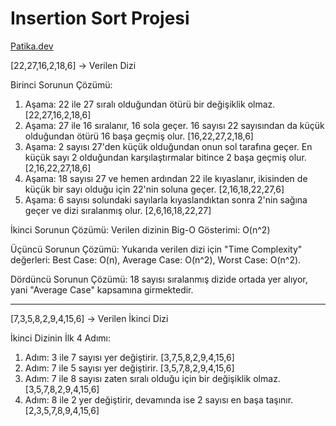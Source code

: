 # Insertion Sort Projesi
[Patika.dev](https://www.patika.dev/tr)

[22,27,16,2,18,6] -> Verilen Dizi

Birinci Sorunun Çözümü:
  1. Aşama: 22 ile 27 sıralı olduğundan ötürü bir değişiklik olmaz. [22,27,16,2,18,6]
  2. Aşama: 27 ile 16 sıralanır, 16 sola geçer. 16 sayısı 22 sayısından da küçük olduğundan ötürü 16 başa geçmiş olur. [16,22,27,2,18,6]
  3. Aşama: 2 sayısı 27'den küçük olduğundan onun sol tarafına geçer. En küçük sayı 2 olduğundan karşılaştırmalar bitince 2 başa geçmiş olur. [2,16,22,27,18,6]
  4. Aşama: 18 sayısı 27 ve hemen ardından 22 ile kıyaslanır, ikisinden de küçük bir sayı olduğu için 22'nin soluna geçer. [2,16,18,22,27,6]
  5. Aşama: 6 sayısı solundaki sayılarla kıyaslandıktan sonra 2'nin sağına geçer ve dizi sıralanmış olur. [2,6,16,18,22,27]

İkinci Sorunun Çözümü:
  Verilen dizinin Big-O Gösterimi: O(n^2)

Üçüncü Sorunun Çözümü:
  Yukarıda verilen dizi için "Time Complexity" değerleri: 
    Best Case: O(n),
    Average Case: O(n^2),
    Worst Case: O(n^2).

Dördüncü Sorunun Çözümü:
  18 sayısı sıralanmış dizide ortada yer alıyor, yani "Average Case" kapsamına girmektedir.
 
---

[7,3,5,8,2,9,4,15,6] -> Verilen İkinci Dizi

İkinci Dizinin İlk 4 Adımı:
  1. Adım: 3 ile 7 sayısı yer değiştirir. [3,7,5,8,2,9,4,15,6]
  2. Adım: 7 ile 5 sayısı yer değiştirir. [3,5,7,8,2,9,4,15,6]
  3. Adım: 7 ile 8 sayısı zaten sıralı olduğu için bir değişiklik olmaz. [3,5,7,8,2,9,4,15,6]
  4. Adım: 8 ile 2 yer değiştirir, devamında ise 2 sayısı en başa taşınır. [2,3,5,7,8,9,4,15,6]

